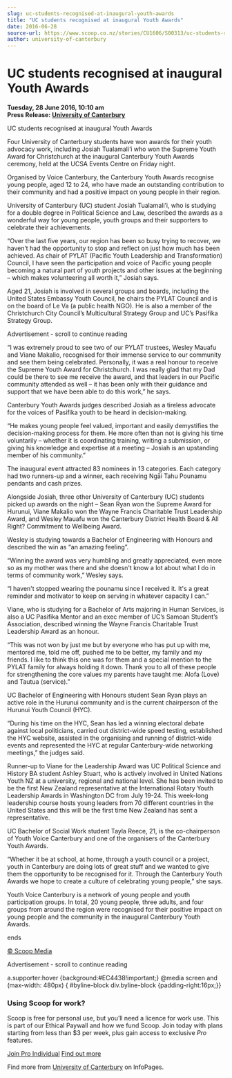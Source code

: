 ```yaml
---
slug: uc-students-recognised-at-inaugural-youth-awards
title: "UC students recognised at inaugural Youth Awards"
date: 2016-06-28
source-url: https://www.scoop.co.nz/stories/CU1606/S00313/uc-students-recognised-at-inaugural-youth-awards.htm
author: university-of-canterbury
---
```

UC students recognised at inaugural Youth Awards
================================================

**Tuesday, 28 June 2016, 10:10 am**  
**Press Release: [University of Canterbury](https://info.scoop.co.nz/University_of_Canterbury)**

UC students recognised at inaugural Youth Awards

Four University of Canterbury students have won awards for their youth advocacy work, including Josiah Tualamali’i who won the Supreme Youth Award for Christchurch at the inaugural Canterbury Youth Awards ceremony, held at the UCSA Events Centre on Friday night.

  
Organised by Voice Canterbury, the Canterbury Youth Awards recognise young people, aged 12 to 24, who have made an outstanding contribution to their community and had a positive impact on young people in their region.

University of Canterbury (UC) student Josiah Tualamali’i, who is studying for a double degree in Political Science and Law, described the awards as a wonderful way for young people, youth groups and their supporters to celebrate their achievements.

“Over the last five years, our region has been so busy trying to recover, we haven’t had the opportunity to stop and reflect on just how much has been achieved. As chair of PYLAT (Pacific Youth Leadership and Transformation) Council, I have seen the participation and voice of Pacific young people becoming a natural part of youth projects and other issues at the beginning – which makes volunteering all worth it,” Josiah says.

Aged 21, Josiah is involved in several groups and boards, including the United States Embassy Youth Council, he chairs the PYLAT Council and is on the board of Le Va (a public health NGO). He is also a member of the Christchurch City Council’s Multicultural Strategy Group and UC’s Pasifika Strategy Group.

Advertisement - scroll to continue reading





“I was extremely proud to see two of our PYLAT trustees, Wesley Mauafu and Viane Makalio, recognised for their immense service to our community and see them being celebrated. Personally, it was a real honour to receive the Supreme Youth Award for Christchurch. I was really glad that my Dad could be there to see me receive the award, and that leaders in our Pacific community attended as well – it has been only with their guidance and support that we have been able to do this work,” he says.

Canterbury Youth Awards judges described Josiah as a tireless advocate for the voices of Pasifika youth to be heard in decision-making.

“He makes young people feel valued, important and easily demystifies the decision-making process for them. He more often than not is giving his time voluntarily – whether it is coordinating training, writing a submission, or giving his knowledge and expertise at a meeting – Josiah is an upstanding member of his community.”

The inaugural event attracted 83 nominees in 13 categories. Each category had two runners-up and a winner, each receiving Ngāi Tahu Pounamu pendants and cash prizes.

Alongside Josiah, three other University of Canterbury (UC) students picked up awards on the night – Sean Ryan won the Supreme Award for Hurunui, Viane Makalio won the Wayne Francis Charitable Trust Leadership Award, and Wesley Mauafu won the Canterbury District Health Board & All Right? Commitment to Wellbeing Award.

Wesley is studying towards a Bachelor of Engineering with Honours and described the win as “an amazing feeling”.

“Winning the award was very humbling and greatly appreciated, even more so as my mother was there and she doesn't know a lot about what I do in terms of community work,” Wesley says.

“I haven't stopped wearing the pounamu since I received it. It's a great reminder and motivator to keep on serving in whatever capacity I can.”

Viane, who is studying for a Bachelor of Arts majoring in Human Services, is also a UC Pasifika Mentor and an exec member of UC’s Samoan Student’s Association, described winning the Wayne Francis Charitable Trust Leadership Award as an honour.

“This was not won by just me but by everyone who has put up with me, mentored me, told me off, pushed me to be better, my family and my friends. I like to think this one was for them and a special mention to the PYLAT family for always holding it down. Thank you to all of these people for strengthening the core values my parents have taught me: Alofa (Love) and Tautua (service).”

UC Bachelor of Engineering with Honours student Sean Ryan plays an active role in the Hurunui community and is the current chairperson of the Hurunui Youth Council (HYC).

“During his time on the HYC, Sean has led a winning electoral debate against local politicians, carried out district-wide speed testing, established the HYC website, assisted in the organising and running of district-wide events and represented the HYC at regular Canterbury-wide networking meetings,” the judges said.

Runner-up to Viane for the Leadership Award was UC Political Science and History BA student Ashley Stuart, who is actively involved in United Nations Youth NZ at a university, regional and national level. She has been invited to be the first New Zealand representative at the International Rotary Youth Leadership Awards in Washington DC from July 19-24. This week-long leadership course hosts young leaders from 70 different countries in the United States and this will be the first time New Zealand has sent a representative.

UC Bachelor of Social Work student Tayla Reece, 21, is the co-chairperson of Youth Voice Canterbury and one of the organisers of the Canterbury Youth Awards.

“Whether it be at school, at home, through a youth council or a project, youth in Canterbury are doing lots of great stuff and we wanted to give them the opportunity to be recognised for it. Through the Canterbury Youth Awards we hope to create a culture of celebrating young people,” she says.

Youth Voice Canterbury is a network of young people and youth participation groups. In total, 20 young people, three adults, and four groups from around the region were recognised for their positive impact on young people and the community in the inaugural Canterbury Youth Awards.

ends

[© Scoop Media](http://www.scoop.co.nz/about/terms.html)  

Advertisement - scroll to continue reading



a.supporter:hover {background:#EC4438!important;} @media screen and (max-width: 480px) { #byline-block div.byline-block {padding-right:16px;}}

### Using Scoop for work?

Scoop is free for personal use, but you’ll need a licence for work use. This is part of our Ethical Paywall and how we fund Scoop. Join today with plans starting from less than $3 per week, plus gain access to exclusive _Pro_ features.  
  
[Join Pro Individual](https://pro.scoop.co.nz/Individual/?from=ProIn24) [Find out more](https://pro.scoop.co.nz/using-scoop-for-work/?from=ProIn24)

Find more from [University of Canterbury](https://info.scoop.co.nz/University_of_Canterbury) on InfoPages.